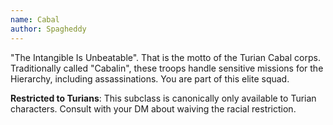 ```yaml
---
name: Cabal
author: Spagheddy
---
```

"The Intangible Is Unbeatable". That is the motto of the Turian Cabal corps. Traditionally called "Cabalin", these
troops handle sensitive missions for the Hierarchy, including assassinations. You are part of this elite squad.

__Restricted to Turians__: This subclass is canonically only available to Turian characters. Consult with your DM about waiving the racial restriction.
